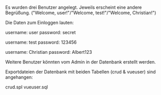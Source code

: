 Es wurden drei Benutzer angelegt. 
Jeweils erscheint eine andere Begrüßung. ("Welcome, user!"/"Welcome, test!"/"Welcome, Christian!")

Die Daten zum Einloggen lauten:

username: user
password: secret

username: test
password: 123456

username: Christian
password: Albert123

Weitere Benutzer könnten vom Admin in der Datenbank erstellt werden. 

Exportdateien der Datenbank mit beiden Tabellen (crud & vueuser) sind angehangen:

crud.spl
vueuser.sql